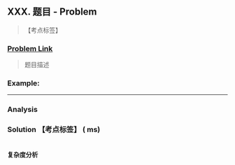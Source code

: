 ## XXX. 题目 - Problem

> 【考点标签】

### [Problem Link]()

> 题目描述

### Example:



---

### Analysis

### Solution 【考点标签】 ( ms)

```java

```
#### 复杂度分析







